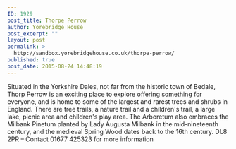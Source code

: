 ```yaml
---
ID: 1929
post_title: Thorpe Perrow
author: Yorebridge House
post_excerpt: ""
layout: post
permalink: >
  http://sandbox.yorebridgehouse.co.uk/thorpe-perrow/
published: true
post_date: 2015-08-24 14:48:19
---
```

Situated in the Yorkshire Dales, not far from the historic town of Bedale, Thorp Perrow is an exciting place to explore offering something for everyone, and is home to some of the largest and rarest trees and shrubs in England. There are tree trails, a nature trail and a children's trail, a large lake, picnic area and children's play area. The Arboretum also embraces the Milbank Pinetum planted by Lady Augusta Milbank in the mid-nineteenth century, and the medieval Spring Wood dates back to the 16th century. DL8 2PR – Contact 01677 425323 for more information